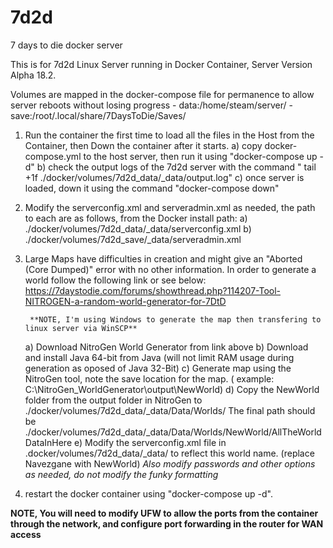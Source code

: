 # 7d2d
7 days to die docker server

This is for 7d2d Linux Server running in Docker Container, Server Version Alpha 18.2.

Volumes are mapped in the docker-compose file for permanence to allow server reboots without losing progress
	- data:/home/steam/server/
	- save:/root/.local/share/7DaysToDie/Saves/

1) Run the container the first time to load all the files in the Host from the Container, then Down the container after it starts.
  a) copy docker-compose.yml to the host server, then run it using "docker-compose up -d"
  b) check the output logs of the 7d2d server with the command " tail +1f ./docker/volumes/7d2d_data/_data/output.log"
  c) once server is loaded, down it using the command "docker-compose down"
2) Modify the serverconfig.xml and serveradmin.xml as needed, the path to each are as follows, from the Docker install path:
	a) ./docker/volumes/7d2d_data/_data/serverconfig.xml
	b) ./docker/volumes/7d2d_save/_data/serveradmin.xml
3) Large Maps have difficulties in creation and might give an "Aborted (Core Dumped)" error with no other information.
	In order to generate a world follow the following link or see below:
	https://7daystodie.com/forums/showthread.php?114207-Tool-NITROGEN-a-random-world-generator-for-7DtD
		
		**NOTE, I'm using Windows to generate the map then transfering to linux server via WinSCP**
		
	a) Download NitroGen World Generator from link above
	b) Download and install Java 64-bit from Java (will not limit RAM usage during generation as oposed of Java 32-Bit)
	c) Generate map using the NitroGen tool, note the save location for the map. ( example: C:\NitroGen_WorldGenerator\output\NewWorld)
	d) Copy the NewWorld folder from the output folder in NitroGen to ./docker/volumes/7d2d_data/_data/Data/Worlds/
		The final path should be ./docker/volumes/7d2d_data/_data/Data/Worlds/NewWorld/AllTheWorldDataInHere
	e) Modify the serverconfig.xml file in .docker/volumes/7d2d_data/_data/ to reflect this world name. (replace Navezgane with NewWorld)
      *Also modify passwords and other options as needed, do not modify the funky formatting*
4) restart the docker container using "docker-compose up -d".

**NOTE, You will need to modify UFW to allow the ports from the container through the network, and configure port forwarding in the router for WAN access**
